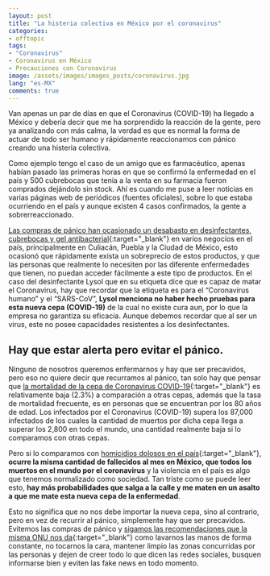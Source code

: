 ```yaml
---
layout: post
title: "La histeria colectiva en México por el coronavirus"
categories:
- offtopic
tags: 
- "Coronavirus"
- Coronavirus en México
- Precauciones con Coronavirus
image: /assets/images/images_posts/coronavirus.jpg
lang: "es-MX"
comments: true
---
```


Van apenas un par de días en que el Coronavirus (COVID-19) ha llegado a México y debería decir que me ha sorprendido la reacción de la gente, pero ya analizando con más calma, la verdad es que es normal la forma de actuar de todo ser humano y rápidamente reaccionamos con pánico creando una histeria colectiva.

Como ejemplo tengo el caso de un amigo que es farmacéutico, apenas habían pasado las primeras horas en que se confirmó la enfermedad en el país y 500 cubrebocas que tenía a la venta en su farmacia fueron comprados dejándolo sin stock. Ahí es cuando me puse a leer noticias en varias páginas web de periódicos (fuentes oficiales), sobre lo que estaba ocurriendo en el país y aunque existen 4 casos confirmados, la gente a sobrerreaccionado.

[Las compras de pánico han ocasionado un desabasto en desinfectantes, cubrebocas y gel antibacterial](https://www.eluniversal.com.mx/cartera/negocios/confirman-comerciantes-desabasto-ante-compras-de-panico-por-coronavirus){:target="_blank"} en varios negocios en el país, principalmente en Culiacán, Puebla y la Ciudad de México, esto ocasionó que rápidamente exista un sobreprecio de estos productos, y que las personas que realmente lo necesiten por las diferente enfermedades que tienen, no puedan acceder fácilmente a este tipo de productos. En el caso del desinfectante Lysol que en su etiqueta dice que es capaz de matar el Coronavirus, hay que recordar que la etiqueta es para el “Coronavirus humano” y el “SARS-CoV”, **Lysol menciona no haber hecho pruebas para esta nueva cepa (COVID-19)** de la cual no existe cura aun, por lo que la empresa no garantiza su eficacia. Aunque debemos recordar que al ser un virus, este no posee capacidades resistentes a los desinfectantes.

## Hay que estar alerta pero evitar el pánico.

Ninguno de nosotros queremos enfermarnos y hay que ser precavidos, pero eso no quiere decir que recurramos al pánico, tan solo hay que pensar que [la mortalidad de la cepa de Coronavirus COVID-19](https://www.bbc.com/mundo/noticias-51614537){:target="_blank"} es relativamente baja (2.3%) a comparación a otras cepas, además que la tasa de mortalidad frecuente, es en personas que se encuentran por los 80 años de edad. Los infectados por el Coronavirus (COVID-19) supera los 87,000 infectados de los cuales la cantidad de muertos por dicha cepa llega a superar los 2,800 en todo el mundo, una cantidad realmente baja si lo comparamos con otras cepas.

Pero si lo comparamos con [homicidios dolosos en el país](https://drive.google.com/file/d/1g2HCuXR8vODs_UsnUSwWyE_Kc8lm5yme/view){:target="_blank"}, **ocurre la misma cantidad de fallecidos al mes en México, que todos los muertos en el mundo por el coronavirus** y la violencia en el país es algo que tenemos normalizado como sociedad. Tan triste como se puede leer esto, **hay más probabilidades que salga a la calle y me maten en un asalto a que me mate esta nueva cepa de la enfermedad**.

Esto no significa que no nos debe importar la nueva cepa, sino al contrario, pero en vez de recurrir al pánico, simplemente hay que ser precavidos. Evitemos las compras de pánico y [sigamos las recomendaciones que la misma ONU nos da](https://news.un.org/es/story/2020/02/1470361){:target="_blank"} como lavarnos las manos de forma constante, no tocarnos la cara, mantener limpio las zonas concurridas por las personas y dejen de creer todo lo que dicen las redes sociales, busquen informarse bien y eviten las fake news en todo momento.
